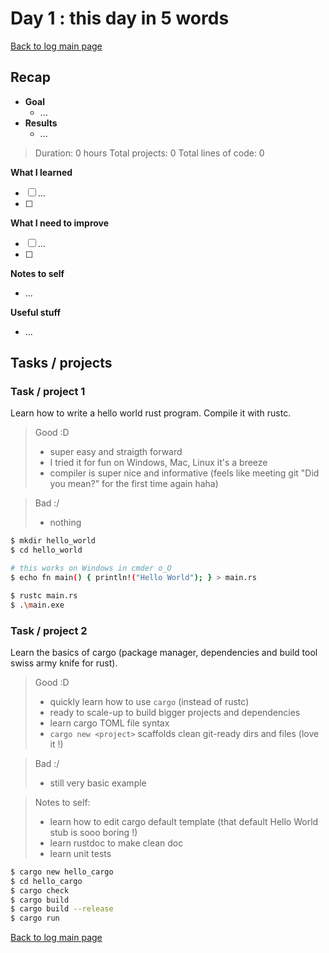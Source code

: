 # Day 1 : this day in 5 words

[Back to log main page](../rustlang-learn.md)

## Recap

- **Goal**
    - ...
- **Results**
    - ...

> Duration: 0 hours
> Total projects: 0
> Total lines of code: 0

**What I learned**

- [ ] ...
- [ ]

**What I need to improve**

- [ ] ...
- [ ]

**Notes to self**

- ...

**Useful stuff**

- ...

## Tasks / projects

### Task / project 1

Learn how to write a hello world rust program. Compile it with rustc.

> Good :D
> - super easy and straigth forward
> - I tried it for fun on Windows, Mac, Linux it's a breeze
> - compiler is super nice and informative (feels like meeting git "Did you mean?" for the first time again haha)

> Bad :/
> - nothing


```bash
$ mkdir hello_world
$ cd hello_world

# this works on Windows in cmder o_O
$ echo fn main() { println!("Hello World"); } > main.rs

$ rustc main.rs
$ .\main.exe
```

### Task / project 2

Learn the basics of cargo (package manager, dependencies and build tool swiss army knife for rust).

> Good :D
> - quickly learn how to use ```cargo``` (instead of rustc)
> - ready to scale-up to build bigger projects and dependencies
> - learn cargo TOML file syntax
> - ```cargo new <project>``` scaffolds clean git-ready dirs and files (love it !)

> Bad :/
> - still very basic example

> Notes to self:
> - learn how to edit cargo default template (that default Hello World stub is sooo boring !)
> - learn rustdoc to make clean doc
> - learn unit tests

```bash
$ cargo new hello_cargo
$ cd hello_cargo
$ cargo check
$ cargo build
$ cargo build --release
$ cargo run
```

[Back to log main page](../rustlang-learn.md)